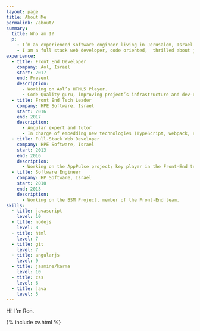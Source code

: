 ```yaml
---
layout: page
title: About Me
permalink: /about/
summary:
  title: Who am I?
  p:
    - I’m an experienced software engineer living in Jerusalem, Israel.
    - I am a full stack web developer, code oriented,  thrilled about javascript, angularjs and other cool front-end techs, great team player and tech leader.
experience:
  - title: Front End Developer
    company: Aol, Israel
    start: 2017
    end: Present
    description:
      - Working on Aol’s HTML5 Player.
      - Code Quality guru, improving project’s infrastructure and dev-ops processes.
  - title: Front End Tech Leader
    company: HPE Software, Israel
    start: 2016
    end: 2017
    description:
      - Angular expert and tutor
      - In charge of embedding new technologies (TypeScript, webpack, etc.), and leading the unit-testing agenda.
  - title: Full-Stack Web Developer
    company: HPE Software, Israel
    start: 2013
    end: 2016
    description:
      - Working on the AppPulse project; key player in the Front-End team.
  - title: Software Engineer
    company: HP Software, Israel
    start: 2010
    end: 2013
    description:
      - Working on the BSM Project, member of the Front-End team.
skills:
  - title: javascript
    level: 10
  - title: nodejs
    level: 8
  - title: html
    level: 7
  - title: git
    level: 7
  - title: angularjs
    level: 9
  - title: jasmine/karma
    level: 10
  - title: css
    level: 6
  - title: java
    level: 5
---
```


Hi! I’m Ron.

{% include cv.html %}
